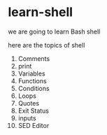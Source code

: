 # learn-shell

we are going to learn Bash shell

here are the topics of shell 

1. Comments
2. print
3. Variables
4. Functions
5. Conditions
6. Loops
7. Quotes
8. Exit Status
9. inputs
10. SED Editor

